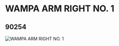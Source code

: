 # WAMPA  ARM RIGHT NO. 1
## 90254
![WAMPA  ARM RIGHT NO. 1](https://lc-www-live-s.legocdn.com/media/bricks/5/2/4583041.jpg)
